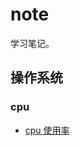 # note

学习笔记。

## 操作系统

### cpu

* [cpu 使用率](https://github.com/mathlsj/note/blob/master/operating-system/cpu/cpu-used)
